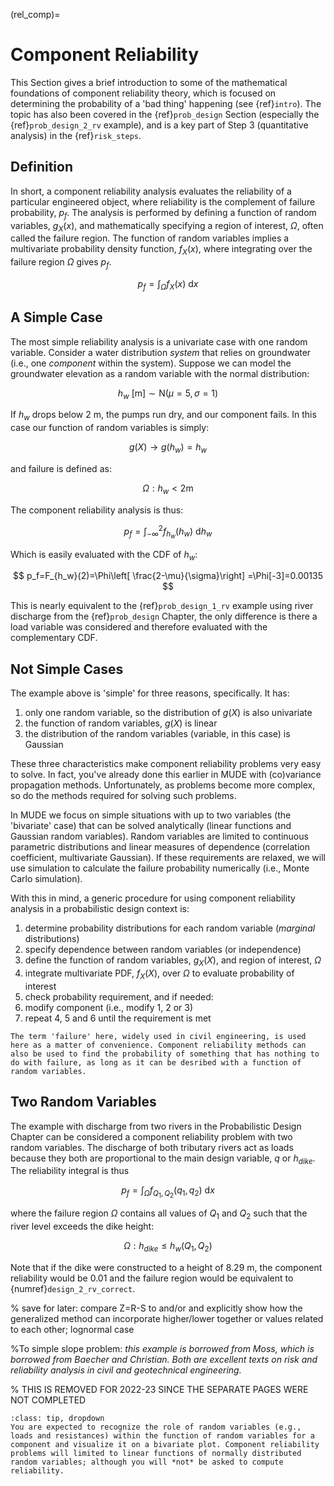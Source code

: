 (rel_comp)=
# Component Reliability

This Section gives a brief introduction to some of the mathematical foundations of component reliability theory, which is focused on determining the probability of a 'bad thing' happening (see {ref}`intro`). The topic has also been covered in the {ref}`prob_design` Section (especially the {ref}`prob_design_2_rv` example), and is a key part of Step 3 (quantitative analysis) in the {ref}`risk_steps`.

## Definition

In short, a component reliability analysis evaluates the reliability of a particular engineered object, where reliability is the complement of failure probability, $p_f$. The analysis is performed by defining a function of random variables, $g_X(x)$, and mathematically specifying a region of interest, $\Omega$, often called the failure region. The function of random variables implies a multivariate probability density function, $f_X(x)$, where integrating over the failure region $\Omega$ gives $p_f$. 

$$
p_f=\int_\Omega f_X(x)\:\mathrm{d}x
$$

## A Simple Case

The most simple reliability analysis is a univariate case with one random variable. Consider a water distribution *system* that relies on groundwater (i.e., one *component* within the system). Suppose we can model the groundwater elevation as a random variable with the normal distribution:

$$
h_w \: [\mathrm{m}] \sim \mathrm{N}(\mu=5,\sigma=1)
$$

If $h_w$ drops below 2 m, the pumps run dry, and our component fails. In this case our function of random variables is simply:

$$
g(X) \rightarrow g(h_w)=h_w
$$

and failure is defined as:

$$
\Omega: h_w < 2 \mathrm{m}
$$

The component reliability analysis is thus:

$$
p_f=\int_{-\infty}^{2} f_{h_w}(h_w)\:\mathrm{d}h_w
$$

Which is easily evaluated with the CDF of $h_w$:

$$
p_f=F_{h_w}(2)=\Phi\left[ \frac{2-\mu}{\sigma}\right] =\Phi[-3]=0.00135
$$

This is nearly equivalent to the {ref}`prob_design_1_rv` example using river discharge from the {ref}`prob_design` Chapter, the only difference is there a load variable was considered and therefore evaluated with the complementary CDF.

## Not Simple Cases

The example above is 'simple' for three reasons, specifically. It has:
1. only one random variable, so the distribution of $g(X)$ is also univariate
2. the function of random variables, $g(X)$ is linear
3. the distribution of the random variables (variable, in this case) is Gaussian

These three characteristics make component reliability problems very easy to solve. In fact, you've already done this earlier in MUDE with (co)variance propagation methods. Unfortunately, as problems become more complex, so do the methods required for solving such problems.

In MUDE we focus on simple situations with up to two variables (the 'bivariate' case) that can be solved analytically (linear functions and Gaussian random variables). Random variables are limited to continuous parametric distributions and linear measures of dependence (correlation coefficient, multivariate Gaussian). If these requirements are relaxed, we will use simulation to calculate the failure probability numerically (i.e., Monte Carlo simulation).

With this in mind, a generic procedure for using component reliability analysis in a probabilistic design context is:

1. determine probability distributions for each random variable (*marginal* distributions)
2. specify dependence between random variables (or independence)
3. define the function of random variables, $g_X(X)$, and region of interest, $\Omega$
4. integrate multivariate PDF, $f_X(X)$, over $\Omega$ to evaluate probability of interest
5. check probability requirement, and if needed:
6. modify component (i.e., modify 1, 2 or 3)
7. repeat 4, 5 and 6 until the requirement is met

```{note}
The term 'failure' here, widely used in civil engineering, is used here as a matter of convenience. Component reliability methods can also be used to find the probability of something that has nothing to do with failure, as long as it can be desribed with a function of random variables.
```
## Two Random Variables

The example with discharge from two rivers in the Probabilistic Design Chapter can be considered a component reliability problem with two random variables. The discharge of both tributary rivers act as loads because they both are proportional to the main design variable, $q$ or $h_{dike}$. The reliability integral is thus

$$
p_f=\int_\Omega f_{Q_1,Q_2}(q_1,q_2)\:\mathrm{d}x
$$

where the failure region $\Omega$ contains all values of $Q_1$ and $Q_2$ such that the river level exceeds the dike height:

$$
\Omega: h_{dike} \leq h_w(Q_1,Q_2)
$$

Note that if the dike were constructed to a height of 8.29 m, the component reliability would be 0.01 and the failure region would be equivalent to {numref}`design_2_rv_correct`.

<!-- Component reliability Analysis:  
- limit states (servicability, ultimate) and limit-state functions; failure definition
- Design frameworks 
- A simple case 
- Special page to illustrate partial safety factor approach. Start with univariate, then show bivariate (pointing out ‘choice’ that must be made for design point, reference it, then move along). 


- other
  - R-S
  - Z = R + S
  - non-linear
  - most of these should probably go in the component reliability chapter

Overview of non-linear problems (distribution and LSF); explanation of LSF; formulations of structural reliability. the area under the curve. Solution techniquest. Partial safety factor approach / LRFD / beta and reliability index. -->

% save for later: compare Z=R-S to and/or and explicitly show how the generalized method can incorporate higher/lower together or values related to each other; lognormal case

%To simple slope problem: *this example is borrowed from Moss, which is borrowed from Baecher and Christian. Both are excellent texts on risk and reliability analysis in civil and geotechnical engineering.*

% THIS IS REMOVED FOR 2022-23 SINCE THE SEPARATE PAGES WERE NOT COMPLETED

```{admonition} Exam Information
:class: tip, dropdown
You are expected to recognize the role of random variables (e.g., loads and resistances) within the function of random variables for a component and visualize it on a bivariate plot. Component reliability problems will limited to linear functions of normally distributed random variables; although you will *not* be asked to compute reliability.
```

<!-- ```{admonition} Exam Information
:class: tip, dropdown
You are expected to recognize the role of random variables (e.g., loads and resistances) within the function of random variables for a component and visualize it on a bivariate plot. You may be asked to solve simple component reliability problems, limited to linear functions of normally distributed random variables, and evaluate the role of dependence between variables. You can produce a probabilistic design by modifying the component such that the probability of interest meets a specific criteria.
``` -->

<!-- ```{admonition} Exam Information
:class: tip, dropdown
For the exam, you will be expected to be able to recognize and solve simple component reliability problems, and describe the influence that dependence between random variables may have on the calculated probability of interest. Given a specific problem of interest, you should be able to describe failure (or non-failure) analytically as a function of random variables and visually in a bivariate plot. Using these simple frameworks, you can modify the component such that the probability of interest meets a specific criteria.
``` -->